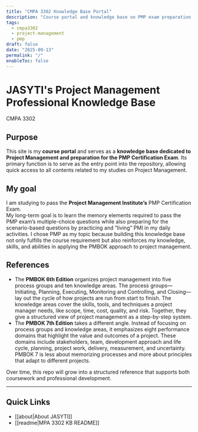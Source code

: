 ```yaml
---
title: "CMPA 3302 Knowledge Base Portal"
description: "Course portal and knowledge base on PMP exam preparation."
tags:
  - cmpa3302
  - project-management
  - pmp
draft: false
date: "2025-09-13"
permalink: "/"
enableToc: false
---
```

# JASYTI's Project Management Professional Knowledge Base
CMPA 3302 
## Purpose
This site is my **course portal** and serves as a **knowledge base dedicated to Project Management and preparation for the PMP Certification Exam**.  Its primary function is to serve as the entry point into the repository, allowing quick access to all contents related to my studies on Project Management.

## My goal
I am studying to pass the **Project Management Institute’s** PMP Certification Exam.  
My long-term goal is to learn the memory elements required to pass the PMP exam’s multiple-choice questions while also preparing for the scenario-based questions by practicing and “living” PMI in my daily activities. I chose PMP as my topic because building this knowledge base not only fulfills the course requirement but also reinforces my knowledge, skills, and abilities in applying the PMBOK approach to project management.

## References
- The **PMBOK 6th Edition** organizes project management into five process groups and ten knowledge areas. The process groups—Initiating, Planning, Executing, Monitoring and Controlling, and Closing—lay out the cycle of how projects are run from start to finish. The knowledge areas cover the skills, tools, and techniques a project manager needs, like scope, time, cost, quality, and risk. Together, they give a structured view of project management as a step-by-step system.  
- The **PMBOK 7th Edition** takes a different angle. Instead of focusing on process groups and knowledge areas, it emphasizes eight performance domains that highlight the value and outcomes of a project. These domains include stakeholders, team, development approach and life cycle, planning, project work, delivery, measurement, and uncertainty. PMBOK 7 is less about memorizing processes and more about principles that adapt to different projects.

Over time, this repo will grow into a structured reference that supports both coursework and professional development.

---
## Quick Links
- [[about|About JASYTI]]
- [[readme|MPA 3302 KB README]]
